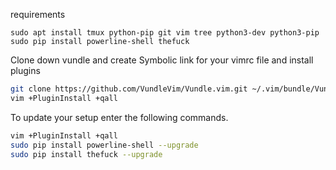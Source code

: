 requirements
```
sudo apt install tmux python-pip git vim tree python3-dev python3-pip
sudo pip install powerline-shell thefuck
```


Clone down vundle and create Symbolic link for your vimrc file and install plugins
```bash
git clone https://github.com/VundleVim/Vundle.vim.git ~/.vim/bundle/Vundle.vim
vim +PluginInstall +qall
```

To update your setup enter the following commands.
```bash
vim +PluginInstall +qall
sudo pip install powerline-shell --upgrade
sudo pip install thefuck --upgrade
```
